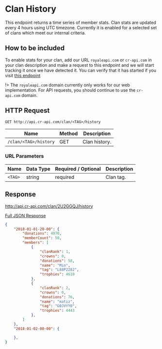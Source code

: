 # Clan History

This endpoint returns a time series of member stats. Clan stats are updated every 4 hours using UTC timezone. Currently it is enabled for a selected set of clans which meet our internal criteria.

## How to be included

To enable stats for your clan, add our URL `royaleapi.com` or `cr-api.com` in your clan description and make a request to this endpoint and we will start tracking it once we have detected it. You can verify that it has started if you visit [this endpoint](/endpoints/clan_tracking.md)

!> The `royaleapi.com` domain currently only works for our web implementation. For API requests, you should continue to use the `cr-api.com` domain.

## HTTP Request

`GET http://api.cr-api.com/clan/<TAG>/history`

Name | Method | Description
--- | --- | ---
`/clan/<TAG>/history` | GET | Clan history.

### URL Parameters

Name | Data Type | Required / Optional | Description
--- | --- | --- | ---
`<TAG>` | string | required | Clan tag.



## Response

http://api.cr-api.com/clan/2U2GGQJ/history

<a href="/json/clan_history_2U2GGQJ.json">Full JSON Response</a>

```json
{
    "2018-01-01-20-00": {
        "donations": 4070,
        "memberCount": 50,
        "members": [
            {
                "clanRank": 1,
                "crowns": 0,
                "donations": 58,
                "name": "Min",
                "tag": "L88P2282",
                "trophies": 4610
            },
            {
                "clanRank": 2,
                "crowns": 0,
                "donations": 76,
                "name": "matiz",
                "tag": "G0JVYY0",
                "trophies": 4443
            },
        ]
    },
    "2018-01-02-00-00": {

    },
}
```

